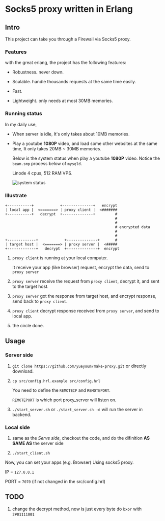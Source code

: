# Socks5 proxy written in Erlang

## Intro

This project can take you through a Firewall via Socks5 proxy.

### Features

with the great erlang, the project has the following features:

*   Robustness. never down.

*   Scalable. handle thousands requests at the same time easily.

*   Fast.

*   Lightweight. only needs at most 30MB memories.


### Running status

In my daily use, 

*   When server is idle, It's only takes about 10MB memories.

*   Play a youtube **1080P** video, and load some other websites at the same time,
    It only takes 20MB ~ 30MB memories.

    Below is the system status when play a youtube **1080P** video.
    Notice the `beam.smp` process below of `mysqld`.

    Linode 4 cpus, 512 RAM VPS.

    ![system status](http://i1297.photobucket.com/albums/ag23/yueyoum/uuu_zps1908ecbd.png)




### Illustrate

```
+-----------+            +--------------+   encrypt
| local app |  <=======> | proxy client |  <#######
+-----------+   decrypt  +--------------+         #
                                                  #
                                                  #
                                                  # encrypted data
                                                  #
                                                  #
+-------------+            +--------------+       #
| target host |  <=======> | proxy server |  <#####
+-------------+   decrypt  +--------------+  encrypt
```

1.  `proxy client` is running at your local computer.

    It receive your app (like browser) request, encrypt the data,
    send to `proxy server`

2.  `proxy server` receive the request from `proxy client`,
    decrypt it, and sent to the target host.

3.  `proxy server` got the response from target host, and encrypt response,
    send back to `proxy client`.

4.  `proxy client` decrypt response received from `proxy server`,
    and send to local app.

5.  the circle done.


## Usage

### Server side

1.  `git clone https://github.com/yueyoum/make-proxy.git` or directly download.
2.  `cp src/config.hrl.example src/config.hrl`

    You need to define the `REMOTEIP` and `REMOTEPORT`.

    `REMOTEPORT` is which port proxy_server will listen on.

4.  `./start_server.sh` or `./start_server.sh -d` will run the server in backend.


### Local side

1.  same as the *Serve side*, checkout the code, and do the difinition **AS SAME AS** the server side

2.  `./start_client.sh`


Now, you can set your apps (e.g. Browser) Using socks5 proxy.

IP = `127.0.0.1`

PORT = `7070`  (if not changed in the src/config.hrl)


## TODO

1.  change the decrypt method, now is just  every byte do `bxor` with `2#01111001`



